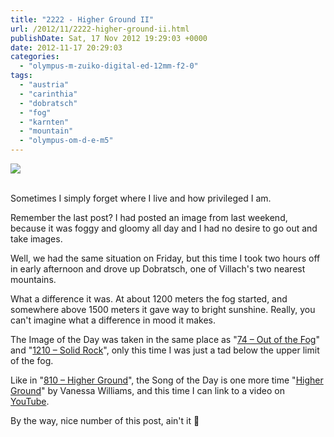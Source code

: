```yaml
---
title: "2222 - Higher Ground II"
url: /2012/11/2222-higher-ground-ii.html
publishDate: Sat, 17 Nov 2012 19:29:03 +0000
date: 2012-11-17 20:29:03
categories: 
  - "olympus-m-zuiko-digital-ed-12mm-f2-0"
tags: 
  - "austria"
  - "carinthia"
  - "dobratsch"
  - "fog"
  - "karnten"
  - "mountain"
  - "olympus-om-d-e-m5"
---
```

<div class="container">
<div class="center"><a target="_blank" href="https://d25zfm9zpd7gm5.cloudfront.net/1200x1200/2012/20121116_160058_lr.jpg"><img src="https://d25zfm9zpd7gm5.cloudfront.net/0600x0600/2012/20121116_160058_lr.jpg" /></a></div>
</div>
<br />

Sometimes I simply forget where I live and how privileged I am.

Remember the last post? I had posted an image from last weekend, because it was foggy and gloomy all day and I had no desire to go out and take images.

<a target="_blank" href="https://d25zfm9zpd7gm5.cloudfront.net/1200x1200/2012/20121116_151740_lr.jpg"><img style="margin: 0pt 10px 0pt 0px; float: left;" src="https://d25zfm9zpd7gm5.cloudfront.net/0150x0150/2012/20121116_151740_lr.jpg" alt="" border="0" /></a> Well, we had the same situation on Friday, but this time I took two hours off in early afternoon and drove up Dobratsch, one of Villach's two nearest mountains.

What a difference it was. At about 1200 meters the fog started, and somewhere above 1500 meters it gave way to bright sunshine. Really, you can't imagine what a difference in mood it makes.

 The Image of the Day was taken in the same place as "<a href="74 – Out of the Fog" target="_blank">74 – Out of the Fog</a>" and 
"<a href="/2010/02/1210-solid-rock.html" target="_blank">1210 – Solid Rock</a>", only this time I was just a tad below the upper limit of the fog.

Like in "<a href="/2009/01/810-higher-ground.html" target="_blank">810 – Higher Ground</a>", the Song of the Day is one more time "<a href="http://www.lyricsmode.com/lyrics/v/vanessa_williams/higher_ground.html" target="_blank">Higher Ground</a>" by Vanessa Williams, and this time I can link to a video on <a href="http://www.youtube.com/watch?v=c2B5ZwYdtv0" target="_blank">YouTube</a>.

By the way, nice number of this post, ain't it 🙂
